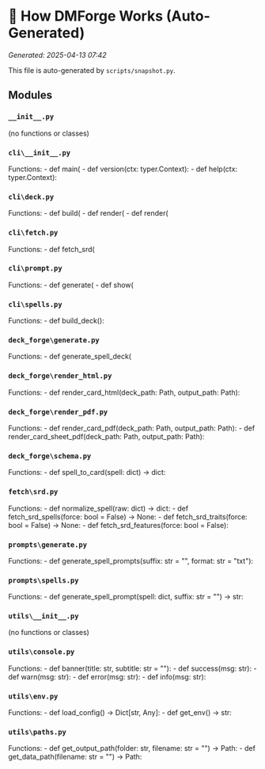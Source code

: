 # 🧠 How DMForge Works (Auto-Generated)

_Generated: 2025-04-13 07:42_

This file is auto-generated by `scripts/snapshot.py`.

## Modules

### `__init__.py`
  (no functions or classes)

### `cli\__init__.py`

  Functions:
    - def main(
    - def version(ctx: typer.Context):
    - def help(ctx: typer.Context):


### `cli\deck.py`

  Functions:
    - def build(
    - def render(
    - def render(


### `cli\fetch.py`

  Functions:
    - def fetch_srd(


### `cli\prompt.py`

  Functions:
    - def generate(
    - def show(


### `cli\spells.py`

  Functions:
    - def build_deck():


### `deck_forge\generate.py`

  Functions:
    - def generate_spell_deck(


### `deck_forge\render_html.py`

  Functions:
    - def render_card_html(deck_path: Path, output_path: Path):


### `deck_forge\render_pdf.py`

  Functions:
    - def render_card_pdf(deck_path: Path, output_path: Path):
    - def render_card_sheet_pdf(deck_path: Path, output_path: Path):


### `deck_forge\schema.py`

  Functions:
    - def spell_to_card(spell: dict) -> dict:


### `fetch\srd.py`

  Functions:
    - def normalize_spell(raw: dict) -> dict:
    - def fetch_srd_spells(force: bool = False) -> None:
    - def fetch_srd_traits(force: bool = False) -> None:
    - def fetch_srd_features(force: bool = False):


### `prompts\generate.py`

  Functions:
    - def generate_spell_prompts(suffix: str = "", format: str = "txt"):


### `prompts\spells.py`

  Functions:
    - def generate_spell_prompt(spell: dict, suffix: str = "") -> str:


### `utils\__init__.py`
  (no functions or classes)

### `utils\console.py`

  Functions:
    - def banner(title: str, subtitle: str = ""):
    - def success(msg: str):
    - def warn(msg: str):
    - def error(msg: str):
    - def info(msg: str):


### `utils\env.py`

  Functions:
    - def load_config() -> Dict[str, Any]:
    - def get_env() -> str:


### `utils\paths.py`

  Functions:
    - def get_output_path(folder: str, filename: str = "") -> Path:
    - def get_data_path(filename: str = "") -> Path:


